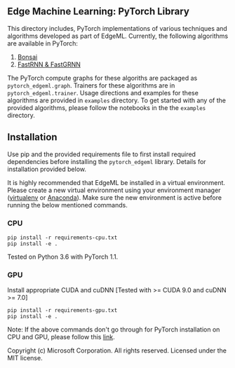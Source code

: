 ## Edge Machine Learning: PyTorch Library 

This directory includes, PyTorch implementations of various techniques and
algorithms developed as part of EdgeML. Currently, the following algorithms are
available in PyTorch:

1. [Bonsai](../docs/publications/Bonsai.pdf)
2. [FastRNN & FastGRNN](../docs/publications/FastGRNN.pdf)

The PyTorch compute graphs for these algoriths are packaged as
`pytorch_edgeml.graph`. Trainers for these algorithms are in `pytorch_edgeml.trainer`. Usage
directions and examples for these algorithms are provided in `examples`
directory. To get started with any of the provided algorithms, please follow
the notebooks in the the `examples` directory.

## Installation

Use pip and the provided requirements file to first install required
dependencies before installing the `pytorch_edgeml` library. Details for installation provided below.

It is highly recommended that EdgeML be installed in a virtual environment. Please create
a new virtual environment using your environment manager ([virtualenv](https://virtualenv.pypa.io/en/stable/userguide/#usage) or [Anaconda](https://docs.conda.io/projects/conda/en/latest/user-guide/tasks/manage-environments.html#creating-an-environment-with-commands)).
Make sure the new environment is active before running the below mentioned commands.

### CPU

``` 
pip install -r requirements-cpu.txt
pip install -e .
```

Tested on Python 3.6 with PyTorch 1.1.

### GPU

Install appropriate CUDA and cuDNN [Tested with >= CUDA 9.0 and cuDNN >= 7.0]

```
pip install -r requirements-gpu.txt
pip install -e .
```

Note: If the above commands don't go through for PyTorch installation on CPU and GPU, please follow this [link](https://pytorch.org/get-started/locally/).

Copyright (c) Microsoft Corporation. All rights reserved.
Licensed under the MIT license.
